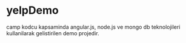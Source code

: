 # yelpDemo
camp kodcu kapsaminda angular.js, node.js ve mongo db teknolojileri kullanilarak gelistirilen demo projedir.
